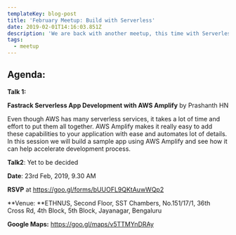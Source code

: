 ```yaml
---
templateKey: blog-post
title: 'February Meetup: Build with Serverless'
date: 2019-02-01T14:16:03.851Z
description: 'We are back with another meetup, this time with Serverless as theme.'
tags:
  - meetup
---
```

## Agenda:

**Talk 1:**

**Fastrack Serverless App Development with AWS Amplify** by Prashanth HN

Even though AWS has many serverless services, it takes a lot of time and effort to put them all together. AWS Amplify makes it really easy to add these capabilities to your application with ease and automates lot of details. In this session we will build a sample app using AWS Amplify and see how it can help accelerate development process.

**Talk2**: Yet to be decided

**Date**: 23rd Feb, 2019, 9.30 AM

**RSVP** at <https://goo.gl/forms/bUUOFL9QKtAuwWQp2>

**Venue: **ETHNUS, Second Floor, SST Chambers, No.151/17/1, 36th Cross Rd, 4th Block, 5th Block, Jayanagar, Bengaluru

**Google Maps:** <https://goo.gl/maps/v5TTMYnDRAy>
